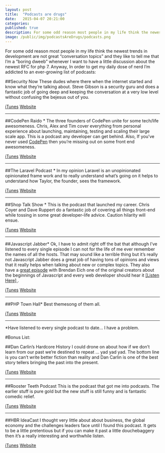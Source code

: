 ```yaml
---
layout: post
title:  "Podcasts are drugs"
date:   2015-04-07 20:21:00
categories: 
published: true
description: For some odd reason most people in my life think the newest trends in development are not great “conversation topics” and they like to tell me that I’m a “boring dweeb” whenever I ...
image: /public/img/podcastsAreDrugs/podcasts.png
---
```


For some odd reason most people in my life think the newest trends in development are not great “conversation topics” and they like to tell me that I’m a “boring dweeb” whenever I want to have a little discussion about the newest RFC for php 7. Anyway, In order to get my daily dose of nerd I’m addicted to an ever-growing list of podcasts:

##Security Now 
These dudes where there when the internet started and know what they’re talking about.  Steve Gibson is a security guru and does a fantastic job of going deep and keeping the conversation at a very low level without confusing the bejesus out of you. 

<a class="post__tag--blue" href="https://itunes.apple.com/us/podcast/security-now-mp3/id79016499?mt=2">iTunes</a> <a class="post__tag" href="https://www.grc.com/securitynow.htm" >Website</a>

---------

##CodePen Raido *
The three founders of CodePen unite for some tech/life awesomeness. Chris, Alex and Tim cover everything from personal experience about launching, maintaining, testing and scaling their large scale app.  This is a podcast any developer can get behind.  Also, If you’ve never used [CodePen](http://codepen.io/) then you’re missing out on some front end awesomeness.   

<a class="post__tag--blue" href="https://itunes.apple.com/us/podcast/codepen-radio/id824437159?mt=2">iTunes</a> <a class="post__tag" href="https://blog.codepen.io/radio/">Website</a>

---------

##The Laravel Podcast *
In my opinion Laravel is an unopinionated opinionated frame work and to really understand what’s going on it helps to understand how Taylor, the founder, sees the framework.  

<a class="post__tag--blue" href="https://itunes.apple.com/us/podcast/the-laravel-podcast/id653204183?mt=2">iTunes</a> <a class="post__tag" href="http://www.laravelpodcast.com/" >Website</a>

---------

##Shop Talk Show *
This is the podcast that launched my career.  Chris Coyer and Dave Ruppert do a fantastic job of covering all things front-end while tossing in some great developer-life advice. Caution hilarity will ensue.

<a class="post__tag--blue" href="https://itunes.apple.com/us/podcast/shoptalk/id493890455?mt=2">iTunes</a> <a class="post__tag" href="http://shoptalkshow.com/" >Website</a>

---------

##Javascript Jabber*
Ok, I have to admit right off the bat that although I’ve listened to every single episode I can not for the life of me ever remember the names of all the hosts.  That may sound like a terrible thing but it’s really not Javascript Jabber does a great job of having tons of opinions and views that it really helps when talking about new or complex topics. They also have a [great episode](http://devchat.tv/js-jabber/124-jsj-the-origin-of-javascript-with-brendan-eich) with Brendan Eich one of the original creators about the beginnings of Javascript and every web developer should hear it [ [Listen Here] ](http://devchat.tv/js-jabber/124-jsj-the-origin-of-javascript-with-brendan-eich).  

<a class="post__tag--blue" href="https://itunes.apple.com/us/podcast/javascript-jabber/id496893300?mt=2#">iTunes</a> <a class="post__tag" href="http://devchat.tv/js-jabber/" >Website</a>

---------

##PHP Town Hall* 
Best themesong of them all.  

<a class="post__tag--blue" href="https://itunes.apple.com/us/podcast/php-town-hall/id585240066?mt=2">iTunes</a> <a class="post__tag" href="http://phptownhall.com/" >Website</a>

------

*Have listened to every single podcast to date... I have a problem.



#Bonus List:

##Dan Carlin’s Hardcore History
I could drone on about how if we don’t learn from our past we’re destined to repeat … yad yad yad. The bottom line is you can’t write better fiction than reality and Dan Carlin is one of the best story tellers bringing the past into the present.

<a class="post__tag--blue" href="https://itunes.apple.com/us/podcast/dan-carlins-hardcore-history/id173001861?mt=2">iTunes</a> <a class="post__tag" href="http://www.dancarlin.com/hardcore-history-series/" >Website</a>

------

##Rooster Teeth Podcast
This is the podcast that got me into podcasts.  The earlier stuff is pure gold but the new stuff is still funny and is fantastic comedic relief. 

<a class="post__tag--blue" href="https://itunes.apple.com/us/podcast/rooster-teeth-podcast/id318185524?mt=2">iTunes</a> <a class="post__tag" href="http://roosterteeth.com/podcast/" >Website</a>

------

##HBR IdeaCast
I thought very little about about business, the global economy and the challenges leaders face until I found this podcast.  It gets to be a little pretentious but if you can make it past a little douchebaggery then it’s a really interesting and worthwhile listen. 

<a class="post__tag--blue" href="https://itunes.apple.com/us/podcast/hbr-ideacast/id152022135?mt=2">iTunes</a> <a class="post__tag" href="http://feeds.harvardbusiness.org/harvardbusiness/ideacast" >Website</a>
